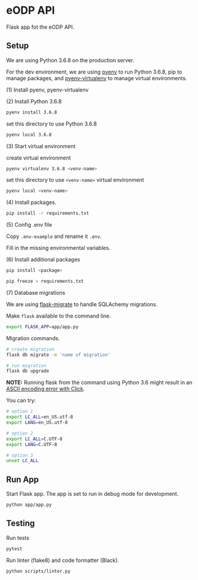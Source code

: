 # eODP API

Flask app fot the eODP API.

## Setup

We are using Python 3.6.8 on the production server.

For the dev environment, we are using [pyenv](https://github.com/pyenv/pyenv) to run Python 3.6.8, pip to manage packages, and [pyenv-virtualenv](https://github.com/pyenv/pyenv-virtualenv) to manage virtual environments.

(1) Install pyenv, pyenv-virtualenv

(2) Install Python 3.6.8

```bash
pyenv install 3.6.8
```

set this directory to use Python 3.6.8

```bash
pyenv local 3.6.8
```

(3) Start virtual environment

create virtual environment

```bash
pyenv virtualenv 3.6.8 <venv-name>
```

set this directory to use `<venv-name>` virtual environment

```bash
pyenv local <venv-name>
```

(4) Install packages.

```bash
pip install -r requirements.txt
```

(5) Config .env file

Copy `.env-example` and rename it `.env`.

Fill in the missing environmental variables.

(6) Install additional packages

```bash
pip install <package>

pip freeze > requirements.txt
```

(7) Database migrations

We are using [flask-migrate](https://github.com/miguelgrinberg/Flask-Migrate) to handle SQLAchemy migrations.

Make `flask` available to the command line.

```bash
export FLASK_APP=app/app.py
```

Migration commands.

```bash
# create migration
flask db migrate -m 'name of migration'

# run migration
flask db upgrade
```

**NOTE:** Running flask from the command using Python 3.6 might result in an [ASCII encoding error with Click](https://click.palletsprojects.com/en/5.x/python3/#python-3-surrogate-handling).

You can try:

```bash
# option 1
export LC_ALL=en_US.utf-8
export LANG=en_US.utf-8

# option 2
export LC_ALL=C.UTF-8
export LANG=C.UTF-8

# option 3
unset LC_ALL
```

## Run App

Start Flask app. The app is set to run in debug mode for development.

```bash
python app/app.py
```

## Testing

Run tests

```bash
pytest
```

Run linter (flake8) and code formatter (Black).

```bash
python scripts/linter.py
```
